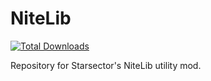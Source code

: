 # NiteLib

[![Total Downloads](https://img.shields.io/github/downloads/Niteghxst/NiteLib/total?style=for-the-badge&label=Total%20Downloads&labelColor=131313&color=920000)]()

Repository for Starsector's NiteLib utility mod.
